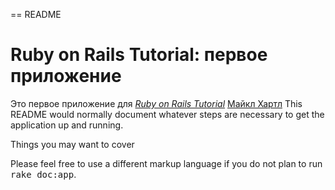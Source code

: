 == README
# Ruby on Rails Tutorial: первое приложение

Это первое приложение для
[*Ruby on Rails Tutorial*](http://railstutorial.org/)
 [Майкл Хартл](http://michaelhartl.com/)
This README would normally document whatever steps are necessary to get the
application up and running.

Things you may want to cover

Please feel free to use a different markup language if you do not plan to run
<tt>rake doc:app</tt>.
